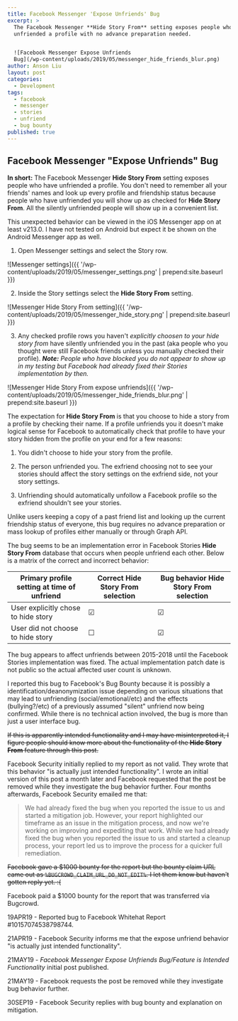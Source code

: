```yaml
---
title: Facebook Messenger 'Expose Unfriends' Bug
excerpt: >
  The Facebook Messenger **Hide Story From** setting exposes people who have
  unfriended a profile with no advance preparation needed.


  ![Facebook Messenger Expose Unfriends
  Bug](/wp-content/uploads/2019/05/messenger_hide_friends_blur.png)
author: Anson Liu
layout: post
categories:
  - Development
tags:
  - facebook
  - messenger
  - stories
  - unfriend
  - bug bounty
published: true
---
```

## Facebook Messenger "Expose Unfriends" Bug

**In short:** The Facebook Messenger **Hide Story From** setting exposes people who have unfriended a profile. You don't need to remember all your friends' names and look up every profile and friendship status because people who have unfriended you will show up as checked for **Hide Story From**. All the silently unfriended people will show up in a convenient list. 

This unexpected behavior can be viewed in the iOS Messenger app on at least v213.0. I have not tested on Android but expect it be shown on the Android Messenger app as well. 

1. Open Messenger settings and select the Story row.

![Messenger settings]({{ '/wp-content/uploads/2019/05/messenger_settings.png' | prepend:site.baseurl }})

2. Inside the Story settings select the **Hide Story From** setting.

![Messenger Hide Story From setting]({{ '/wp-content/uploads/2019/05/messenger_hide_story.png' | prepend:site.baseurl }})

3. Any checked profile rows you haven't _explicitly choosen to your hide story from_ have silently unfriended you in the past (aka people who you thought were still Facebook friends unless you manually checked their profile). _**Note:** People who have blocked you do not appear to show up in my testing but Facebook had already fixed their Stories implementation by then._

![Messenger Hide Story From expose unfriends]({{ '/wp-content/uploads/2019/05/messenger_hide_friends_blur.png' | prepend:site.baseurl }})

The expectation for **Hide Story From** is that you choose to hide a story from a profile by checking their name. If a profile unfriends you it doesn't make logical sense for Facebook to automatically check that profile to have your story hidden from the profile on your end for a few reasons:

1. You didn't choose to hide your story from the profile.

2. The person unfriended you. The exfriend choosing not to see your stories should affect the story settings on the exfriend side, not your story settings.

3. Unfriending should automatically unfollow a Facebook profile so the exfriend shouldn't see your stories.

Unlike users keeping a copy of a past friend list and looking up the current friendship status of everyone, this bug requires no advance preparation or mass lookup of profiles either manually or through Graph API.

The bug seems to be an implementation error in Facebook Stories **Hide Story From** database that occurs when people unfriend each other. Below is a matrix of the correct and incorrect behavior:

 Primary profile setting at time of unfriend | Correct **Hide Story From** selection | Bug behavior **Hide Story From** selection
 --- | --- | ---
 User explicitly chose to hide story | ☑ | ☑
 User did not choose to hide story | ☐ | ☑
 
The bug appears to affect unfriends between 2015-2018 until the Facebook Stories implementation was fixed. The actual implementation patch date is not public so the actual affected user count is unknown.

I reported this bug to Facebook's Bug Bounty because it is possibly a identification/deanonymization issue depending on various situations that may lead to unfriending (social/emotional/etc) and the effects (bullying?/etc) of a previously assumed "silent" unfriend now being confirmed. While there is no technical action involved, the bug is more than just a user interface bug. 

~~If this is apparently intended functionality and I may have misinterpreted it, I figure people should know more about the functionality of the **Hide Story From** feature through this post.~~

Facebook Security initially replied to my report as not valid. They wrote that this behavior "is actually just intended functionality". I wrote an initial version of this post a month later and Facebook requested that the post be removed while they investigate the bug behavior further. Four months afterwards, Facebook Security emailed me that:

> We had already fixed the bug when you reported the issue to us and started a mitigation job. However, your report highlighted our timeframe as an issue in the mitigation process, and now we're working on improving and expediting that work.
> While we had already fixed the bug when you reported the issue to us and started a cleanup process, your report led us to improve the process for a quicker full remediation.

~~Facebook gave a $1000 bounty for the report but the bounty claim URL came out as `%BUGCROWD_CLAIM_URL_DO_NOT_EDIT%`. I let them know but haven't gotten reply yet. :(~~

Facebook paid a $1000 bounty for the report that was transferred via Bugcrowd. 

19APR19 - Reported bug to Facebook Whitehat Report #10157074538798744.

21APR19 - Facebook Security informs me that the expose unfriend behavior "is actually just intended functionality".

21MAY19 - *Facebook Messenger Expose Unfriends Bug/Feature is Intended Functionality* initial post published. 

21MAY19 - Facebook requests the post be removed while they investigate bug behavior further.

30SEP19 - Facebook Security replies with bug bounty and explanation on mitigation. 
